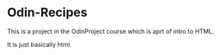 # Odin-Recipes
This is a project in the OdinProject course which is aprt of intro to HTML.

It is just basically html.
